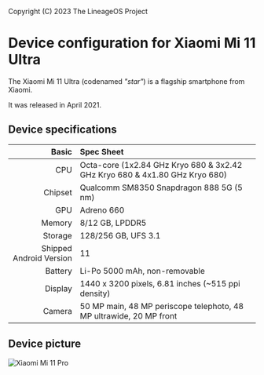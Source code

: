 Copyright (C) 2023 The LineageOS Project

Device configuration for Xiaomi Mi 11 Ultra
=========================================

The Xiaomi Mi 11 Ultra (codenamed _"star"_) is a flagship smartphone from Xiaomi.

It was released in April 2021.

## Device specifications

Basic   | Spec Sheet
-------:|:-------------------------
CPU     | Octa-core (1x2.84 GHz Kryo 680 & 3x2.42 GHz Kryo 680 & 4x1.80 GHz Kryo 680)
Chipset | Qualcomm SM8350 Snapdragon 888 5G (5 nm)
GPU     | Adreno 660
Memory  | 8/12 GB, LPDDR5
Storage | 128/256 GB, UFS 3.1
Shipped Android Version | 11
Battery | Li-Po 5000 mAh, non-removable
Display | 1440 x 3200 pixels, 6.81 inches (~515 ppi density)
Camera  | 50 MP main, 48 MP periscope telephoto, 48 MP ultrawide, 20 MP front

## Device picture

![Xiaomi Mi 11 Pro](https://s2.loli.net/2023/08/21/YpAkC59VtJjsL3z.png  "Xiaomi Mi 11 Pro")
